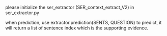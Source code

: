 please initialize the ser_extractor (SER_context_extract_V2) in ser_extractor.py

when prediction, use extractor.prediction(SENTS, QUESTION) to predict, it will return a list of sentence index which is the supporting evidence.